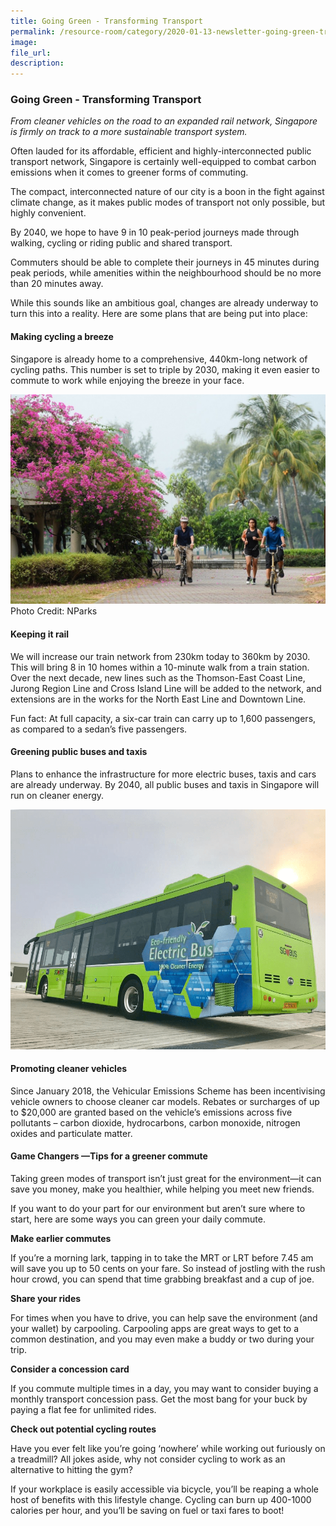 ```yaml
---  
title: Going Green - Transforming Transport  
permalink: /resource-room/category/2020-01-13-newsletter-going-green-transforming-transport/    
image:  
file_url:  
description:  
---  
```


### Going Green - Transforming Transport  

*From cleaner vehicles on the road to an expanded rail network, Singapore is firmly on track to a more sustainable transport system.*  

Often lauded for its affordable, efficient and highly-interconnected public transport network, Singapore is certainly well-equipped to combat carbon emissions when it comes to greener forms of commuting.  

The compact, interconnected nature of our city is a boon in the fight against climate change, as it makes public modes of transport not only possible, but highly convenient.  

By 2040, we hope to have 9 in 10 peak-period journeys made through walking, cycling or riding public and shared transport.  

Commuters should be able to complete their journeys in 45 minutes during peak periods, while amenities within the neighbourhood should be no more than 20 minutes away.  

While this sounds like an ambitious goal, changes are already underway to turn this into a reality. Here are some plans that are being put into place:  

#### Making cycling a breeze  

Singapore is already home to a comprehensive, 440km-long network of cycling paths. This number is set to triple by 2030, making it even easier to commute to work while enjoying the breeze in your face.  

![](/news/news-images/newsletter-going-green-image-1.jpg) 
Photo Credit: NParks  

#### Keeping it rail  

We will increase our train network from 230km today to 360km by 2030. This will bring 8 in 10 homes within a 10-minute walk from a train station. Over the next decade, new lines such as the Thomson-East Coast Line, Jurong Region Line and Cross Island Line will be added to the network, and extensions are in the works for the North East Line and Downtown Line.  

Fun fact: At full capacity, a six-car train can carry up to 1,600 passengers, as compared to a sedan’s five passengers.  

#### Greening public buses and taxis  

Plans to enhance the infrastructure for more electric buses, taxis and cars are already underway. By 2040, all public buses and taxis in Singapore will run on cleaner energy.  

![](/news/news-images/newsletter-going-green-image-2.png) 

#### Promoting cleaner vehicles  

Since January 2018, the Vehicular Emissions Scheme has been incentivising vehicle owners to choose cleaner car models. Rebates or surcharges of up to $20,000 are granted based on the vehicle’s emissions across five pollutants – carbon dioxide, hydrocarbons, carbon monoxide, nitrogen oxides and particulate matter.  

#### Game Changers —Tips for a greener commute  

Taking green modes of transport isn’t just great for the environment—it can save you money, make you healthier, while helping you meet new friends.  

If you want to do your part for our environment but aren’t sure where to start, here are some ways you can green your daily commute.  

**Make earlier commutes**  

If you’re a morning lark, tapping in to take the MRT or LRT before 7.45 am will save you up to 50 cents on your fare. So instead of jostling with the rush hour crowd, you can spend that time grabbing breakfast and a cup of joe.  

**Share your rides**  

For times when you have to drive, you can help save the environment (and your wallet) by carpooling. Carpooling apps are great ways to get to a common destination, and you may even make a buddy or two during your trip.  

**Consider a concession card**  

If you commute multiple times in a day, you may want to consider buying a monthly transport concession pass. Get the most bang for your buck by paying a flat fee for unlimited rides.  

**Check out potential cycling routes**  

Have you ever felt like you’re going ‘nowhere’ while working out furiously on a treadmill? All jokes aside, why not consider cycling to work as an alternative to hitting the gym?  

If your workplace is easily accessible via bicycle, you’ll be reaping a whole host of benefits with this lifestyle change. Cycling can burn up 400-1000 calories per hour, and you’ll be saving on fuel or taxi fares to boot!  
